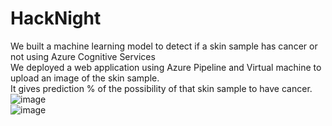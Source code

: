 # HackNight
We built a machine learning model to detect if a skin sample has cancer or not using Azure Cognitive Services <br>
We deployed a web application using Azure Pipeline and Virtual machine to upload an image of the skin sample. <br>
It gives prediction % of the possibility of that skin sample to have cancer. <br>
![image](https://user-images.githubusercontent.com/19529592/69001423-e9c86e00-0903-11ea-9720-02d2778c61c7.png)
<br>
![image](https://user-images.githubusercontent.com/19529592/69001425-f947b700-0903-11ea-8b40-285e70144974.png)



